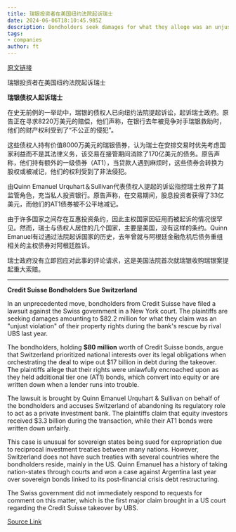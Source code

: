 ```yaml
---
title: 瑞银投资者在美国纽约法院起诉瑞士
date: 2024-06-06T18:10:45.985Z
description: Bondholders seek damages for what they allege was an unjust violation of their property rights during rescue by rival UBS
tags: 
- companies
author: ft
---
```


[原文链接](https://ft.com/content/60f0dc76-efb4-4566-95ec-c308d7883439)

瑞银投资者在美国纽约法院起诉瑞士

**瑞银债权人起诉瑞士** 

在史无前例的一举动中，瑞银的债权人已向纽约法院提起诉讼，起诉瑞士政府。原告正在寻求8220万美元的赔偿，他们声称，在银行去年被竞争对手瑞银救助时，他们的财产权利受到了“不公正的侵犯”。

这些债权人持有价值8000万美元的瑞银债券，认为瑞士在安排交易时优先考虑国家利益而不是其法律义务，该交易在接管期间消除了170亿美元的债务。原告声称，他们持有额外的一级债券（AT1），当贷款人遇到麻烦时，这些债券会转换为股权或被减记，他们的权利受到了非法侵犯。

由Quinn Emanuel Urquhart＆Sullivan代表债权人提起的诉讼指控瑞士放弃了其监管角色，充当私人投资银行。原告声称，在交易期间，股息投资者获得了33亿美元，而他们的AT1债券被不公平地减记。

由于许多国家之间存在互惠投资条约，因此主权国家因征用而被起诉的情况很罕见。然而，瑞士与债权人居住的几个国家，主要是美国，没有这样的条约。Quinn Emanuel有过通过法院起诉国家的历史，去年曾就与阿根廷金融危机后债务重组相关的主权债券对阿根廷胜诉。

瑞士政府没有立即回应对此事的评论请求，这是美国法院首次就瑞银收购瑞银案提起重大索赔。

---

 **Credit Suisse Bondholders Sue Switzerland**  

In an unprecedented move, bondholders from Credit Suisse have filed a lawsuit against the Swiss government in a New York court. The plaintiffs are seeking damages amounting to $82.2 million for what they claim was an "unjust violation" of their property rights during the bank's rescue by rival UBS last year.

The bondholders, holding **$80 million** worth of Credit Suisse bonds, argue that Switzerland prioritized national interests over its legal obligations when orchestrating the deal to wipe out $17 billion in debt during the takeover. The plaintiffs allege that their rights were unlawfully encroached upon as they held additional tier one (AT1) bonds, which convert into equity or are written down when a lender runs into trouble.

The lawsuit is brought by Quinn Emanuel Urquhart & Sullivan on behalf of the bondholders and accuses Switzerland of abandoning its regulatory role to act as a private investment bank. The plaintiffs claim that equity investors received $3.3 billion during the transaction, while their AT1 bonds were written down unfairly.

This case is unusual for sovereign states being sued for expropriation due to reciprocal investment treaties between many nations. However, Switzerland does not have such treaties with several countries where the bondholders reside, mainly in the US. Quinn Emanuel has a history of taking nation-states through courts and won a case against Argentina last year over sovereign bonds linked to its post-financial crisis debt restructuring.

The Swiss government did not immediately respond to requests for comment on this matter, which is the first major claim brought in a US court regarding the Credit Suisse takeover by UBS.

[Source Link](https://ft.com/content/60f0dc76-efb4-4566-95ec-c308d7883439)

